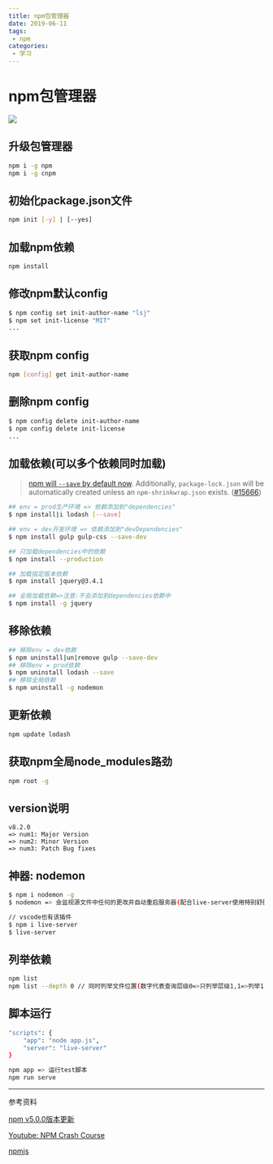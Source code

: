 ```yaml
---
title: npm包管理器
date: 2019-06-11
tags:
 - npm
categories: 
 - 学习
---
```


# npm包管理器

![](/img/learn/2019/0611/header.png)

## 升级包管理器

```bash
npm i -g npm
npm i -g cnpm
```

## 初始化package.json文件

```bash
npm init [-y] | [--yes]
```

## 加载npm依赖

```bash
npm install
```

## 修改npm默认config

```bash
$ npm config set init-author-name "lsj"
$ npm set init-license "MIT"
...
```

## 获取npm config

```bash
npm [config] get init-author-name
```

## 删除npm config

```bash
$ npm config delete init-author-name
$ npm config delete init-license
...
```

## 加载依赖(可以多个依赖同时加载)

  > [npm will `--save` by default now](https://twitter.com/maybekatz/status/859229741676625920). Additionally, `package-lock.json` will be automatically created unless an `npm-shrinkwrap.json` exists. ([#15666](https://github.com/npm/npm/pull/15666))

```bash
## env = prod生产环境 => 依赖添加到"dependencies"
$ npm install|i lodash [--save]

## env = dev开发环境 => 依赖添加到"devDependencies"
$ npm install gulp gulp-css --save-dev

## 只加载dependencies中的依赖
$ npm install --production

## 加载指定版本依赖
$ npm install jquery@3.4.1

## 全局加载依赖=>注意:不会添加到dependencies依赖中
$ npm install -g jquery
```

## 移除依赖

```bash
## 移除env = dev依赖
$ npm uninstall|un|remove gulp --save-dev
## 移除env = prod依赖
$ npm uninstall lodash --save
## 移除全局依赖
$ npm uninstall -g nodemon
```

## 更新依赖

```bash
npm update lodash
```

## 获取npm全局node_modules路劲

```bash
npm root -g
```

## version说明

```
v8.2.0
=> num1: Major Version
=> num2: Minor Version
=> num3: Patch Bug fixes
```

## 神器: nodemon

```bash
$ npm i nodemon -g
$ nodemon => 会监视源文件中任何的更改并自动重启服务器(配合live-server使用特别舒服)

// vscode也有该插件
$ npm i live-server
$ live-server
```

## 列举依赖

```bash
npm list
npm list --depth 0 // 同时列举文件位置(数字代表查询层级0=>只列举层级1,1=>列举1-2层...)
```

## 脚本运行

```bash
"scripts": {
    "app": "node app.js",
    "server": "live-server"
}

npm app => 运行test脚本
npm run serve
```

---

参考资料

[npm v5.0.0版本更新](https://github.com/npm/npm/releases/tag/v5.0.0)

[Youtube: NPM Crash Course](https://www.youtube.com/watch?v=jHDhaSSKmB0)

[npmjs](https://www.npmjs.com/)
